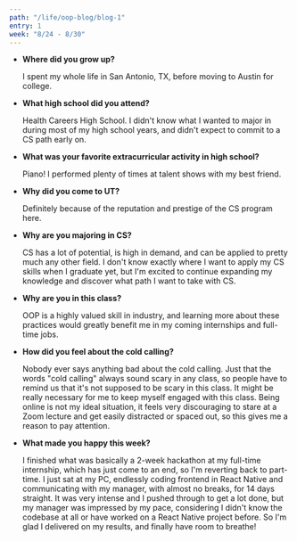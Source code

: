 ```yaml
---
path: "/life/oop-blog/blog-1"
entry: 1
week: "8/24 - 8/30"
---
```


* **Where did you grow up?**

    I spent my whole life in San Antonio, TX, before moving to Austin for college.

* **What high school did you attend?**

    Health Careers High School. I didn't know what I wanted to major in during most of my high school years, and didn't expect to commit to a CS path early on.

* **What was your favorite extracurricular activity in high school?**

    Piano! I performed plenty of times at talent shows with my best friend.

* **Why did you come to UT?**

    Definitely because of the reputation and prestige of the CS program here.

* **Why are you majoring in CS?**

    CS has a lot of potential, is high in demand, and can be applied to pretty much any other field. I don't know exactly where I want to apply my CS skills when I graduate yet, but I'm excited to continue expanding my knowledge and discover what path I want to take with CS.

* **Why are you in this class?**

    OOP is a highly valued skill in industry, and learning more about these practices would greatly benefit me in my coming internships and full-time jobs.

* **How did you feel about the cold calling?**

    Nobody ever says anything bad about the cold calling. Just that the words "cold calling" always sound scary in any class, so people have to remind us that it's not supposed to be scary in this class. It might be really necessary for me to keep myself engaged with this class. Being online is not my ideal situation, it feels very discouraging to stare at a Zoom lecture and get easily distracted or spaced out, so this gives me a reason to pay attention.

* **What made you happy this week?**

    I finished what was basically a 2-week hackathon at my full-time internship, which has just come to an end, so I'm reverting back to part-time. I just sat at my PC, endlessly coding frontend in React Native and communicating with my manager, with almost no breaks, for 14 days straight. It was very intense and I pushed through to get a lot done, but my manager was impressed by my pace, considering I didn't know the codebase at all or have worked on a React Native project before. So I'm glad I delivered on my results, and finally have room to breathe!